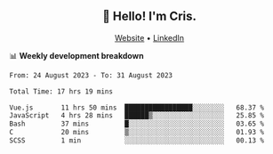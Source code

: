 
<h2 align="center">👋 Hello! I'm Cris.</h2>
<p align="center">
  <a href="https://www.criscunas.dev">Website</a> •
  <a href="https://www.linkedin.com/in/cristophercunas/">LinkedIn</a> 
</p>


📊 **Weekly development breakdown**
<!--START_SECTION:waka-->

```txt
From: 24 August 2023 - To: 31 August 2023

Total Time: 17 hrs 19 mins

Vue.js       11 hrs 50 mins  █████████████████░░░░░░░░   68.37 %
JavaScript   4 hrs 28 mins   ██████▒░░░░░░░░░░░░░░░░░░   25.85 %
Bash         37 mins         █░░░░░░░░░░░░░░░░░░░░░░░░   03.65 %
C            20 mins         ▒░░░░░░░░░░░░░░░░░░░░░░░░   01.93 %
SCSS         1 min           ░░░░░░░░░░░░░░░░░░░░░░░░░   00.13 %
```

<!--END_SECTION:waka-->
